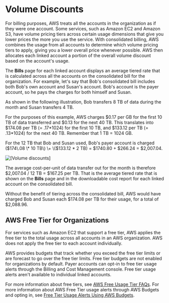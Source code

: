 # Volume Discounts<a name="useconsolidatedbilling-discounts"></a>

For billing purposes, AWS treats all the accounts in the organization as if they were one account\. Some services, such as Amazon EC2 and Amazon S3, have volume pricing tiers across certain usage dimensions that give you lower prices the more you use the service\. With consolidated billing, AWS combines the usage from all accounts to determine which volume pricing tiers to apply, giving you a lower overall price whenever possible\. AWS then allocates each linked account a portion of the overall volume discount based on the account's usage\.

The **Bills** page for each linked account displays an average tiered rate that is calculated across all the accounts on the consolidated bill for the organization\. For example, let's say that Bob's consolidated bill includes both Bob's own account and Susan's account\. Bob's account is the payer account, so he pays the charges for both himself and Susan\.

As shown in the following illustration, Bob transfers 8 TB of data during the month and Susan transfers 4 TB\.

For the purposes of this example, AWS charges $0\.17 per GB for the first 10 TB of data transferred and $0\.13 for the next 40 TB\. This translates into $174\.08 per TB \(= \.17\*1024\) for the first 10 TB, and $133\.12 per TB \(= \.13\*1024\) for the next 40 TB\. Remember that 1 TB = 1024 GB\.

For the 12 TB that Bob and Susan used, Bob's payer account is charged \($174\.08 \* 10 TB\) \+ \($133\.12 \* 2 TB\) = $1740\.80 \+ $266\.24 = $2,007\.04\.

![\[Volume discounts\]](http://docs.aws.amazon.com/awsaccountbilling/latest/aboutv2/images/VolumeDiscount.png)

The average cost\-per\-unit of data transfer out for the month is therefore $2,007\.04 / 12 TB = $167\.25 per TB\. That is the average tiered rate that is shown on the **Bills** page and in the downloadable cost report for each linked account on the consolidated bill\.

Without the benefit of tiering across the consolidated bill, AWS would have charged Bob and Susan each $174\.08 per TB for their usage, for a total of $2,088\.96\.

## AWS Free Tier for Organizations<a name="cb-free"></a>

For services such as Amazon EC2 that support a free tier, AWS applies the free tier to the total usage across all accounts in an AWS organization\. AWS does not apply the free tier to each account individually\.

AWS provides budgets that track whether you exceed the free tier limits or are forecast to go over the free tier limits\. Free tier budgets are not enabled for organizations by default\. Payer accounts can opt\-in to free tier usage alerts through the Billing and Cost Management console\. Free tier usage alerts aren't available to individual linked accounts\.

For more information about free tiers, see [AWS Free Usage Tier FAQs](https://aws.amazon.com/free/faqs/)\. For more information about AWS Free Tier usage alerts through AWS Budgets and opting in, see [Free Tier Usage Alerts Using AWS Budgets](tracking-free-tier-usage.md#free-budget)\.